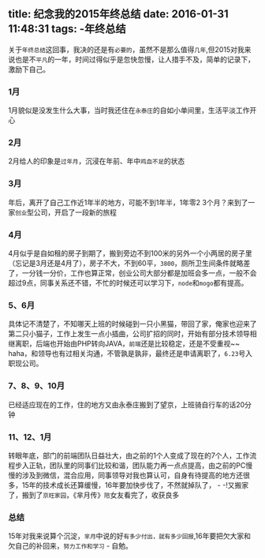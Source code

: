 title: 纪念我的2015年终总结
date: 2016-01-31 11:48:31
tags: 
	-年终总结
---
关于`年终总结`这回事，我决的还是有`必要的`，虽然不是那么值得`几年`,但2015对我来说也是不`平凡`的一年，时间过得似乎是忽快忽慢，让人措手不及，简单的记录下，激励下自己。
<!-- more -->

### 1月
1月貌似是没发生什么大事，当时我还住在`永泰庄`的自如小单间里，生活平淡工作开心

### 2月
2月给人的印象是`过年月`，沉浸在年前、年中`鸡血不足`的状态

### 3月
年后，离开了自己工作近1年半的地方，可能不到1年半，1年零2 3个月？来到了一家`创业`型公司，开启了一段新的旅程

### 4月
4月似乎是自如租的房子到期了，搬到旁边不到100米的另外一个小两居的房子里（忘记是3月还是4月了），房子不大，不到60平，`3800`，厕所卫生间条件就略差了，一分钱一分价，工作也算正常，创业公司大部分都是加班会多一点，一般不会超过9点，同事关系还不错，不忙的时候还可以学习下，`node`和`mogo`都有提高。

### 5、6月
具体记不清楚了，不知哪天上班的时候碰到一只小黑猫，带回了家，俺家也迎来了第二只小猫子，工作上发生一点小插曲，公司扩招的同时，开始有部分技术领导相继离职，后端也开始由PHP转向JAVA，`前端`还是比较稳定，还是不受重视~~ haha，和领导也有过相关沟通，不管孰是孰非，最终还是申请离职了，`6.23`号入职现公司。

### 7、8、9、10月
已经适应现在的工作，住的地方又由永泰庄搬到了望京，上班骑自行车的话20分钟

### 11、12、1月
转眼年底，部门的前端团队日益壮大，由之前的1个人变成了现在的7个人，工作流程步入正轨，团队里的同事们比较和谐，团队能力再一点点提高，由之前的PC慢慢的涉及到微信，混合应用，同事领导对我也算认可，自身有待提高的地方还很多，15年的技术成长还算缓慢，16年要加快步伐了，不然就掉队了， - -!又搬家了，搬到了`京旺家园`，《芈月传》`陪`女友看完了，收获良多

### 总结
15年对我来说算个沉淀，`芈月`中说的好`有多少付出，就有多少回报`,16年要把欠大家和欠自己的补回来，`努力工作和学习` - 自勉。

